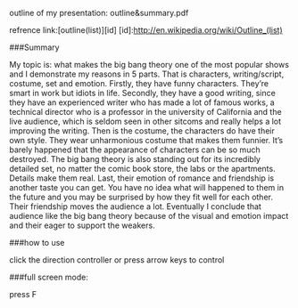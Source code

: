 outline of my presentation:
outline&summary.pdf

refrence link:[outline(list)][id]
[id]:http://en.wikipedia.org/wiki/Outline_(list)	
###Summary
My topic is: what makes the big bang theory one of the most popular shows and I demonstrate my reasons in 5 parts. That is characters, writing/script, costume, set and emotion. Firstly, they have funny characters. They’re smart in work but idiots in life. Secondly, they have a good writing, since they have an experienced writer who has made a lot of famous works, a technical director who is a professor in the university of California and the live audience, which is seldom seen in other sitcoms and really helps a lot improving the writing. Then is the costume, the characters do have their own style. They wear unharmonious costume that makes them funnier. It’s barely happened that the appearance of characters can be so much destroyed. The big bang theory is also standing out for its incredibly detailed set, no matter the comic book store, the labs or the apartments. Details make them real. Last, their emotion of romance and friendship is another taste you can get. You have no idea what will happened to them in the future and you may be surprised by how they fit well for each other. Their friendship moves the audience a lot. Eventually I conclude that audience like the big bang theory because of the visual and emotion impact and their eager to support the weakers.
###how to use
click the direction controller or press arrow keys to control
###full screen mode: 
press F